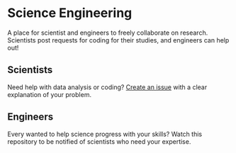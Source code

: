 # Science Engineering

A place for scientist and engineers to freely collaborate on research. Scientists post requests for coding for their studies, and engineers can help out!

## Scientists

Need help with data analysis or coding? [Create an issue](https://help.github.com/en/github/managing-your-work-on-github/creating-an-issue) with a clear explanation of your problem. 

## Engineers

Every wanted to help science progress with your skills? Watch this repository to be notified of scientists who need your expertise. 

